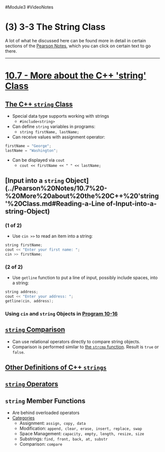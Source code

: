 #Module3 #VideoNotes 
# (3) 3-3 The String Class
A lot of what he discussed here can be found more in detail in certain sections of the [Pearson Notes](../Pearson%20Notes), which you can click on certain text to go there.
***
# [10.7 - More about the C++ 'string' Class](../Pearson%20Notes/10.7%20-%20More%20about%20the%20C++%20'string'%20Class.md)
## [The C++ `string` Class](../Pearson%20Notes/10.7%20-%20More%20about%20the%20C++%20'string'%20Class.md#Using-the-string-Class)
- Special data type supports working with strings
	- `#include<string>`
- Can define `string` variables in programs:
	- `string firstName, lastName;`
- Can receive values with assignment operator:
```c++
firstName = "George";
lastName = "Washington";
```
- Can be displayed via `cout`
	- `cout << firstName << " " << lastName;`

## [Input into a `string` Object](../Pearson%20Notes/10.7%20-%20More%20about%20the%20C++%20'string'%20Class.md#Reading-a-Line of-Input-into-a-string-Object)
### (1 of 2)
- Use `cin >>` to read an item into a string:
```c++
string firstName;
cout << "Enter your first name: ";
cin >> firstName;
```

### (2 of 2)
- Use `getline` function to put a line of input, possibly include spaces, into a string:
```c++
string address;
cout << "Enter your address: ";
getline(cin, address);
```

### Using `cin` and `string` Objects in [Program 10-16](../Pearson%20Notes/10.7%20-%20More%20about%20the%20C++%20'string'%20Class.md#Program-10-16)

## [`string` Comparison](../Pearson%20Notes/10.7%20-%20More%20about%20the%20C++%20'string'%20Class.md#Comparing-and-Sorting-string-Objects)
- Can use relational operators directly to compare string objects.
- Comparison is performed similar to [the `strcmp` function](../Pearson%20Notes/10.4%20-%20Library%20Functions%20for%20Working%20with%20C-Strings.md#The-`strcmp`-Function). Result is `true` or `false`.

## [Other Definitions of C++ `strings`](../Pearson%20Notes/10.7%20-%20More%20about%20the%20C++%20'string'%20Class.md#Table-10-7)

## [`string` Operators](../Pearson%20Notes/10.7%20-%20More%20about%20the%20C++%20'string'%20Class.md#Table-10-8)

## `string` Member Functions
- Are behind overloaded operators
- [Categories](../Pearson%20Notes/10.7%20-%20More%20about%20the%20C++%20'string'%20Class.md#Table-10-9)
	- Assignment: `assign, copy, data`
	- Modification: `append, clear, erase, insert, replace, swap`
	- Space Management: `capacity, empty, length, resize, size`
	- Substrings: `find, front, back, at, substr`
	- Comparison: `compare`